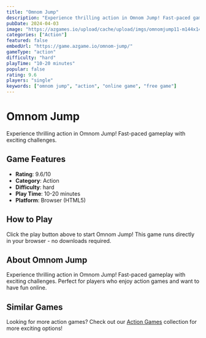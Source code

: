 ```yaml
---
title: "Omnom Jump"
description: "Experience thrilling action in Omnom Jump! Fast-paced gameplay with exciting challenges."
pubDate: 2024-04-03
image: "https://azgames.io/upload/cache/upload/imgs/omnomjump11-m144x144.webp"
categories: ["Action"]
featured: false
embedUrl: "https://game.azgame.io/omnom-jump/"
gameType: "action"
difficulty: "hard"
playTime: "10-20 minutes"
popular: false
rating: 9.6
players: "single"
keywords: ["omnom jump", "action", "online game", "free game"]
---
```


# Omnom Jump

Experience thrilling action in Omnom Jump! Fast-paced gameplay with exciting challenges.

## Game Features

- **Rating**: 9.6/10
- **Category**: Action
- **Difficulty**: hard
- **Play Time**: 10-20 minutes
- **Platform**: Browser (HTML5)

## How to Play

Click the play button above to start Omnom Jump! This game runs directly in your browser - no downloads required.

## About Omnom Jump

Experience thrilling action in Omnom Jump! Fast-paced gameplay with exciting challenges. Perfect for players who enjoy action games and want to have fun online.

## Similar Games

Looking for more action games? Check out our [Action Games](/categories/action) collection for more exciting options!

